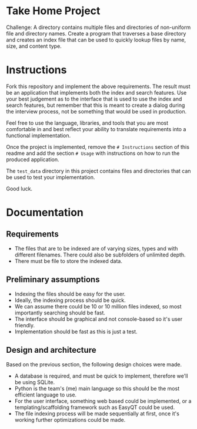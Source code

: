 # Take Home Project

Challenge: A directory contains multiple files and directories of non-uniform file and directory names. Create a program that traverses a base directory and creates an index file that can be used to quickly lookup files by name, size, and content type.

# Instructions

Fork this repository and implement the above requirements. The result must be an application that implements both the index and search features. Use your best judgement as to the interface that is used to use the index and search features, but remember that this is meant to create a dialog during the interview process, not be something that would be used in production.

Feel free to use the language, libraries, and tools that you are most comfortable in and best reflect your ability to translate requirements into a functional implementation.

Once the project is implemented, remove the `# Instructions` section of this readme and add the section `# Usage` with instructions on how to run the produced application.

The `test_data` directory in this project contains files and directories that can be used to test your implementation.

Good luck.


# Documentation

## Requirements

* The files that are to be indexed are of varying sizes, types and with different filenames. There could also be subfolders of unlimited depth.
* There must be file to store the indexed data.

## Preliminary assumptions

* Indexing the files should be easy for the user.
* Ideally, the indexing process should be quick.
* We can assume there could be 10 or 10 million files indexed, so most importantly searching should be fast.
* The interface should be graphical and not console-based so it's user friendly.
* Implementation should be fast as this is just a test.

## Design and architecture

Based on the previous section, the following design choices were made.

* A database is required, and must be quick to implement, therefore we'll be using SQLite.
* Python is the team's (me) main language so this should be the most efficient language to use.
* For the user interface, something web based could be implemented, or a templating/scaffolding framework such as EasyQT could be used.
* The file indexing process will be made sequentially at first, once it's working further optimizations could be made.